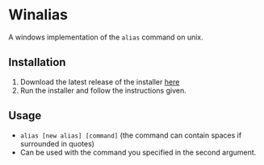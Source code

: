 # Winalias

A windows implementation of the `alias` command on unix.

## Installation

1. Download the latest release of the installer [here](https://github.com/anotherpillow/winalias/releases)
2. Run the installer and follow the instructions given.

## Usage

- `alias [new alias] [command]` (the command can contain spaces if surrounded in quotes)
- Can be used with the command you specified in the second argument.